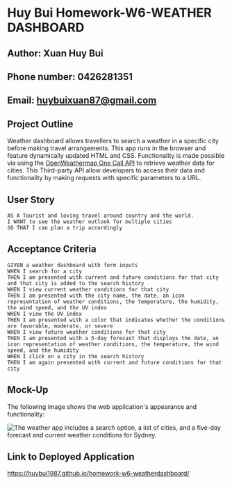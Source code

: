 # Huy Bui Homework-W6-WEATHER DASHBOARD

## Author: Xuan Huy Bui
## Phone number: 0426281351
## Email: huybuixuan87@gmail.com

## Project Outline

Weather dashboard allows travellers to search a weather in a specific city before making travel arrangements. This app runs in the browser and feature dynamically updated HTML and CSS. Functionality is made possible via using the [OpenWeathermap One Call API](https://openweathermap.org/api/one-call-api) to retrieve weather data for cities. This Third-party API allow developers to access their data and functionality by making requests with specific parameters to a URL.

## User Story

```
AS A Tourist and loving travel around country and the world.
I WANT to see the weather outlook for multiple cities
SO THAT I can plan a trip accordingly
```

## Acceptance Criteria

```
GIVEN a weather dashboard with form inputs
WHEN I search for a city
THEN I am presented with current and future conditions for that city and that city is added to the search history
WHEN I view current weather conditions for that city
THEN I am presented with the city name, the date, an icon representation of weather conditions, the temperature, the humidity, the wind speed, and the UV index
WHEN I view the UV index
THEN I am presented with a color that indicates whether the conditions are favorable, moderate, or severe
WHEN I view future weather conditions for that city
THEN I am presented with a 5-day forecast that displays the date, an icon representation of weather conditions, the temperature, the wind speed, and the humidity
WHEN I click on a city in the search history
THEN I am again presented with current and future conditions for that city
```

## Mock-Up

The following image shows the web application's appearance and functionality:

![The weather app includes a search option, a list of cities, and a five-day forecast and current weather conditions for Sydney.](./asset/weather-app-screenshot.png)

## Link to Deployed Application

https://huybui1987.github.io/homework-w6-weatherdashboard/


